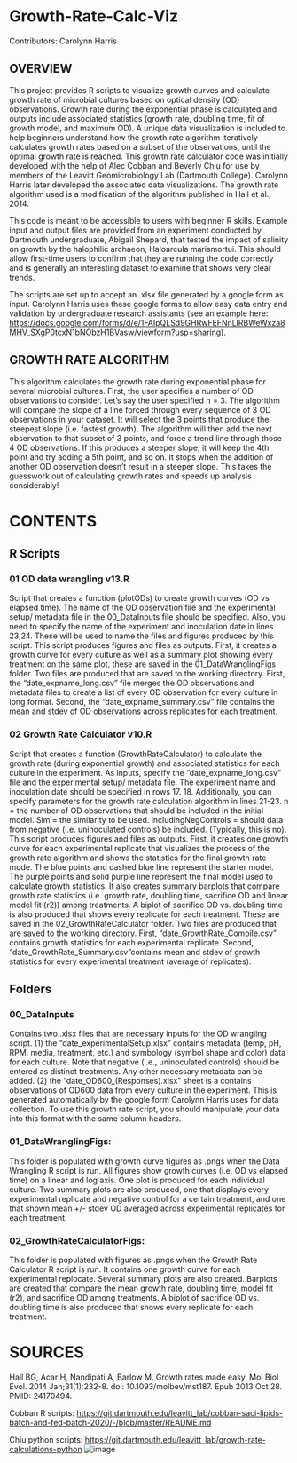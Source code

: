 # Growth-Rate-Calc-Viz
Contributors: Carolynn Harris

## OVERVIEW
This project provides R scripts to visualize growth curves and calculate growth rate of microbial cultures based on optical density (OD) observations. Growth rate during the exponential phase is calculated and outputs include associated statistics (growth rate, doubling time, fit of growth model, and maximum OD). A unique data visualization is included to help beginners understand how the growth rate algorithm iteratively calculates growth rates based on a subset of the observations, until the optimal growth rate is reached. This growth rate calculator code was initially developed with the help of Alec Cobban and Beverly Chiu for use by members of the Leavitt Geomicrobiology Lab (Dartmouth College). Carolynn Harris later developed the associated data visualizations. The growth rate algorithm used is a modification of the algorithm published in Hall et al., 2014. 

This code is meant to be accessible to users with beginner R skills. Example input and output files are provided from an experiment conducted by Dartmouth undergraduate, Abigail Shepard, that tested the impact of salinity on growth by the halophilic archaeon, Haloarcula marismortui. This should allow first-time users to confirm that they are running the code correctly and is generally an interesting dataset to examine that shows very clear trends. 

The scripts are set up to accept an .xlsx file generated by a google form as input. Carolynn Harris uses these google forms to allow easy data entry and validation by undergraduate research assistants (see an example here: https://docs.google.com/forms/d/e/1FAIpQLSd9GHRwFEFNnLlRBWeWxza8MHV_SXgP0tcxN1bNObzH1BVasw/viewform?usp=sharing). 


## GROWTH RATE ALGORITHM

This algorithm calculates the growth rate during exponential phase for several microbial cultures. First, the user specifies a number of OD observations to consider. Let’s say the user specified n = 3. The algorithm will compare the slope of a line forced through every sequence of 3 OD observations in your dataset. It will select the 3 points that produce the steepest slope (i.e. fastest growth). The algorithm will then add the next observation to that subset of 3 points, and force a trend line through those 4 OD observations. If this produces a steeper slope, it will keep the 4th point and try adding a 5th point, and so on. It stops when the addition of another OD observation doesn’t result in a steeper slope. This takes the guesswork out of calculating growth rates and speeds up analysis considerably! 


# CONTENTS
##  R Scripts
### 01 OD data wrangling v13.R
Script that creates a function (plotODs) to create growth curves (OD vs elapsed time). The name of the OD observation file and the experimental setup/ metadata file in the 00_DataInputs file should be specified. Also, you need to specify the name of the experiment and inoculation date in lines 23,24. These will be used to name the files and figures produced by this script. This script produces figures and files as outputs. First, it creates a growth curve for every culture as well as a summary plot showing every treatment on the same plot, these are saved in the 01_DataWranglingFigs folder. Two files are produced that are saved to the working directory. First, the “date_expname_long.csv” file merges the OD observations and metadata files to create a list of every OD observation for every culture in long format. Second, the “date_expname_summary.csv” file contains the mean and stdev of OD observations across replicates for each treatment. 

### 02 Growth Rate Calculator v10.R 
Script that creates a function (GrowthRateCalculator) to calculate the growth rate (during exponential growth) and associated statistics for each culture in the experiment. As inputs, specify the “date_expname_long.csv” file and the experimental setup/ metadata file. The experiment name and inoculation date should be specified in rows 17. 18. Additionally, you can specify parameters for the growth rate calculation algorithm in lines 21-23. n = the number of OD observations that should be included in the initial model. Sim = the similarity to be used. includingNegControls = should data from negative (i.e. uninoculated controls) be included. (Typically, this is no). This script produces figures and files as outputs. First, it creates one growth curve for each experimental replicate that visualizes the process of the growth rate algorithm and shows the statistics for the final growth rate mode. The blue points and dashed blue line represent the starter model. The purple points and solid purple line represent the final model used to calculate growth statistics. It also creates summary barplots that compare growth rate statistics (i.e. growth rate, doubling time, sacrifice OD and linear model fit (r2)) among treatments. A biplot of sacrifice OD vs. doubling time is also produced that shows every replicate for each treatment. These are saved in the 02_GrowthRateCalculator folder. Two files are produced that are saved to the working directory. First, “date_GrowthRate_Compile.csv” contains growth statistics for each experimental replicate. Second, “date_GrowthRate_Summary.csv”contains mean and stdev of growth statistics for every experimental treatment (average of replicates). 

## Folders
### 00_DataInputs 
Contains two .xlsx files that are necessary inputs for the OD wrangling script. (1) the “date_experimentalSetup.xlsx” contains metadata (temp, pH, RPM, media, treatment, etc.) and symbology (symbol shape and color) data for each culture. Note that negative (i.e., uninoculated controls) should be entered as distinct treatments. Any other necessary metadata can be added. (2) the “date_OD600_(Responses).xlsx” sheet is a contains observations of OD600 data from every culture in the experiment. This is generated automatically by the google form Carolynn Harris uses for data collection. To use this growth rate script, you should manipulate your data into this format with the same column headers.  

### 01_DataWranglingFigs: 
This folder is populated with growth curve figures as .pngs when the Data Wrangling R script is run. All figures show growth curves (i.e. OD vs elapsed time) on a linear and log axis. One plot is produced for each individual culture. Two summary plots are also produced, one that displays every experimental replicate and negative control for a certain treatment, and one that shown mean +/- stdev OD averaged across experimental replicates for each treatment. 

### 02_GrowthRateCalculatorFigs: 
This folder is populated with figures as .pngs when the Growth Rate Calculator R script is run. It contains one growth curve for each experimental replocate. Several summary plots are also created. Barplots are created that compare the mean growth rate, doubling time, model fit (r2), and sacrifice OD among treatments. A biplot of sacrifice OD vs. doubling time is also produced that shows every replicate for each treatment. 



# SOURCES
Hall BG, Acar H, Nandipati A, Barlow M. Growth rates made easy. Mol Biol Evol. 2014 Jan;31(1):232-8. doi: 10.1093/molbev/mst187. Epub 2013 Oct 28. PMID: 24170494.

Cobban R scripts: https://git.dartmouth.edu/leavitt_lab/cobban-saci-lipids-batch-and-fed-batch-2020/-/blob/master/README.md

Chiu python scripts: https://git.dartmouth.edu/leavitt_lab/growth-rate-calculations-python
![image](https://github.com/carolynnharris/Growth-Rate-Calc-Viz/assets/47579971/9318e90a-0c28-4ee0-9f40-72562f183a2f)
